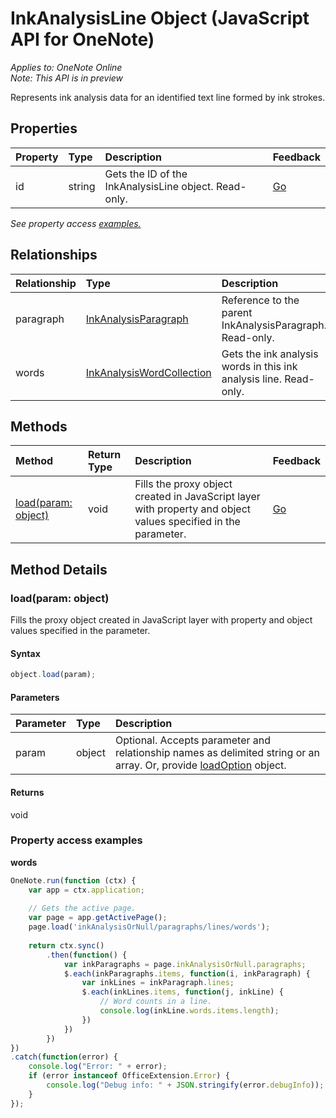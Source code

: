# InkAnalysisLine Object (JavaScript API for OneNote)

_Applies to: OneNote Online_  
_Note: This API is in preview_  


Represents ink analysis data for an identified text line formed by ink strokes.

## Properties

| Property	   | Type	|Description|Feedback|
|:---------------|:--------|:----------|:-------|
|id|string|Gets the ID of the InkAnalysisLine object. Read-only.|[Go](https://github.com/OfficeDev/office-js-docs/issues/new?title=OneNote-inkAnalysisLine-id)|

_See property access [examples.](#property-access-examples)_

## Relationships
| Relationship | Type	|Description| Feedback|
|:---------------|:--------|:----------|:-------|
|paragraph|[InkAnalysisParagraph](inkanalysisparagraph.md)|Reference to the parent InkAnalysisParagraph. Read-only.|[Go](https://github.com/OfficeDev/office-js-docs/issues/new?title=OneNote-inkAnalysisLine-paragraph)|
|words|[InkAnalysisWordCollection](inkanalysiswordcollection.md)|Gets the ink analysis words in this ink analysis line. Read-only.|[Go](https://github.com/OfficeDev/office-js-docs/issues/new?title=OneNote-inkAnalysisLine-words)|

## Methods

| Method		   | Return Type	|Description| Feedback|
|:---------------|:--------|:----------|:-------|
|[load(param: object)](#loadparam-object)|void|Fills the proxy object created in JavaScript layer with property and object values specified in the parameter.|[Go](https://github.com/OfficeDev/office-js-docs/issues/new?title=OneNote-inkAnalysisLine-load)|

## Method Details


### load(param: object)
Fills the proxy object created in JavaScript layer with property and object values specified in the parameter.

#### Syntax
```js
object.load(param);
```

#### Parameters
| Parameter	   | Type	|Description|
|:---------------|:--------|:----------|
|param|object|Optional. Accepts parameter and relationship names as delimited string or an array. Or, provide [loadOption](loadoption.md) object.|

#### Returns
void
### Property access examples

**words**
```js
OneNote.run(function (ctx) {		
	var app = ctx.application;
	
	// Gets the active page.
	var page = app.getActivePage();
	page.load('inkAnalysisOrNull/paragraphs/lines/words');
	
	return ctx.sync()
		.then(function() {
			var inkParagraphs = page.inkAnalysisOrNull.paragraphs;
			$.each(inkParagraphs.items, function(i, inkParagraph) {
				var inkLines = inkParagraph.lines;
				$.each(inkLines.items, function(j, inkLine) {
					// Word counts in a line.
					console.log(inkLine.words.items.length);
				})
			})
		})
})
.catch(function(error) {
	console.log("Error: " + error);
	if (error instanceof OfficeExtension.Error) {
		console.log("Debug info: " + JSON.stringify(error.debugInfo));
	}
}); 
```